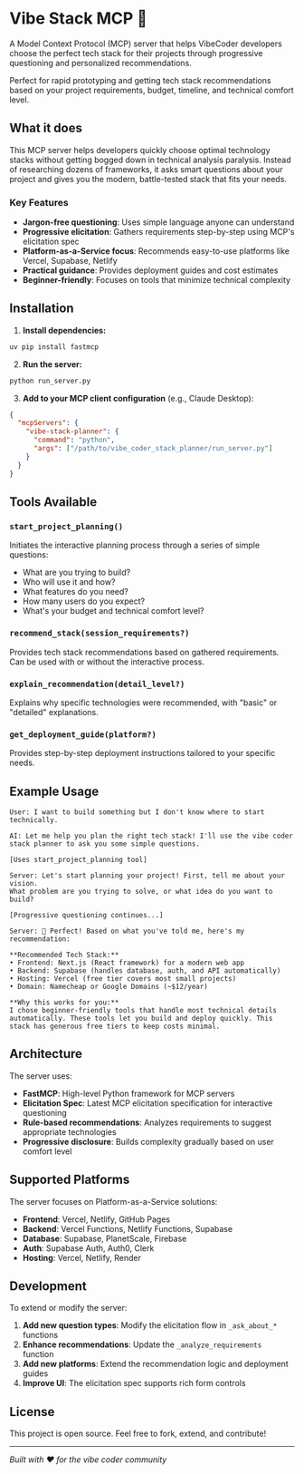 # Vibe Stack MCP 🚀

A Model Context Protocol (MCP) server that helps VibeCoder developers choose the perfect tech stack for their projects through progressive questioning and personalized recommendations.

Perfect for rapid prototyping and getting tech stack recommendations based on your project requirements, budget, timeline, and technical comfort level.

## What it does

This MCP server helps developers quickly choose optimal technology stacks without getting bogged down in technical analysis paralysis. Instead of researching dozens of frameworks, it asks smart questions about your project and gives you the modern, battle-tested stack that fits your needs.

### Key Features

- **Jargon-free questioning**: Uses simple language anyone can understand
- **Progressive elicitation**: Gathers requirements step-by-step using MCP's elicitation spec
- **Platform-as-a-Service focus**: Recommends easy-to-use platforms like Vercel, Supabase, Netlify
- **Practical guidance**: Provides deployment guides and cost estimates
- **Beginner-friendly**: Focuses on tools that minimize technical complexity

## Installation

1. **Install dependencies:**
```bash
uv pip install fastmcp
```

2. **Run the server:**
```bash
python run_server.py
```

3. **Add to your MCP client configuration** (e.g., Claude Desktop):
```json
{
  "mcpServers": {
    "vibe-stack-planner": {
      "command": "python",
      "args": ["/path/to/vibe_coder_stack_planner/run_server.py"]
    }
  }
}
```

## Tools Available

### `start_project_planning()`
Initiates the interactive planning process through a series of simple questions:
- What are you trying to build?
- Who will use it and how?
- What features do you need?
- How many users do you expect?
- What's your budget and technical comfort level?

### `recommend_stack(session_requirements?)`
Provides tech stack recommendations based on gathered requirements. Can be used with or without the interactive process.

### `explain_recommendation(detail_level?)`
Explains why specific technologies were recommended, with "basic" or "detailed" explanations.

### `get_deployment_guide(platform?)`
Provides step-by-step deployment instructions tailored to your specific needs.

## Example Usage

```
User: I want to build something but I don't know where to start technically.

AI: Let me help you plan the right tech stack! I'll use the vibe coder stack planner to ask you some simple questions.

[Uses start_project_planning tool]

Server: Let's start planning your project! First, tell me about your vision.
What problem are you trying to solve, or what idea do you want to build?

[Progressive questioning continues...]

Server: 🎉 Perfect! Based on what you've told me, here's my recommendation:

**Recommended Tech Stack:**
• Frontend: Next.js (React framework) for a modern web app
• Backend: Supabase (handles database, auth, and API automatically)  
• Hosting: Vercel (free tier covers most small projects)
• Domain: Namecheap or Google Domains (~$12/year)

**Why this works for you:**
I chose beginner-friendly tools that handle most technical details automatically. These tools let you build and deploy quickly. This stack has generous free tiers to keep costs minimal.
```

## Architecture

The server uses:
- **FastMCP**: High-level Python framework for MCP servers
- **Elicitation Spec**: Latest MCP elicitation specification for interactive questioning
- **Rule-based recommendations**: Analyzes requirements to suggest appropriate technologies
- **Progressive disclosure**: Builds complexity gradually based on user comfort level

## Supported Platforms

The server focuses on Platform-as-a-Service solutions:
- **Frontend**: Vercel, Netlify, GitHub Pages
- **Backend**: Vercel Functions, Netlify Functions, Supabase
- **Database**: Supabase, PlanetScale, Firebase
- **Auth**: Supabase Auth, Auth0, Clerk
- **Hosting**: Vercel, Netlify, Render

## Development

To extend or modify the server:

1. **Add new question types**: Modify the elicitation flow in `_ask_about_*` functions
2. **Enhance recommendations**: Update the `_analyze_requirements` function
3. **Add new platforms**: Extend the recommendation logic and deployment guides
4. **Improve UI**: The elicitation spec supports rich form controls

## License

This project is open source. Feel free to fork, extend, and contribute!

---

*Built with ❤️ for the vibe coder community*
